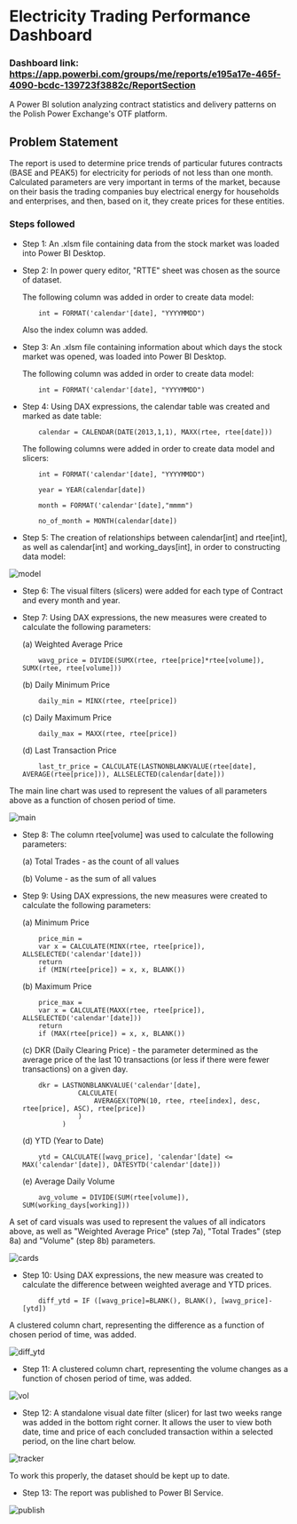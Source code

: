 # Electricity Trading Performance Dashboard

### Dashboard link: https://app.powerbi.com/groups/me/reports/e195a17e-465f-4090-bcdc-139723f3882c/ReportSection

A Power BI solution analyzing contract statistics and delivery patterns on the Polish Power Exchange's OTF platform.

## Problem Statement

The report is used to determine price trends of particular futures contracts (BASE and PEAK5) for electricity for periods of not less than one month.
Calculated parameters are very important in terms of the market, because on their basis the trading companies buy electrical energy for households and enterprises, and then, based on it, they create prices for these entities.

### Steps followed

- Step 1: An .xlsm file containing data from the stock market was loaded into Power BI Desktop.
- Step 2: In power query editor, "RTTE" sheet was chosen as the source of dataset.

  The following column was added in order to create data model:

          int = FORMAT('calendar'[date], "YYYYMMDD")  

  Also the index column was added.
  
- Step 3: An .xlsm file containing information about which days the stock market was opened, was loaded into Power BI Desktop.

  The following column was added in order to create data model:

          int = FORMAT('calendar'[date], "YYYYMMDD")  

- Step 4: Using DAX expressions, the calendar table was created and marked as date table:

          calendar = CALENDAR(DATE(2013,1,1), MAXX(rtee, rtee[date]))

  The following columns were added in order to create data model and slicers:

          int = FORMAT('calendar'[date], "YYYYMMDD")

          year = YEAR(calendar[date])

          month = FORMAT('calendar'[date],"mmmm")
  
          no_of_month = MONTH(calendar[date])
  
- Step 5: The creation of relationships between calendar[int] and rtee[int], as well as calendar[int] and working_days[int], in order to constructing data model:

![model](https://github.com/user-attachments/assets/03033839-db27-416b-a338-143bfd61b7ab)

- Step 6: The visual filters (slicers) were added for each type of Contract and every month and year.
- Step 7: Using DAX expressions, the new measures were created to calculate the following parameters:
  
  (a) Weighted Average Price

          wavg_price = DIVIDE(SUMX(rtee, rtee[price]*rtee[volume]), SUMX(rtee, rtee[volume]))

  (b) Daily Minimum Price

          daily_min = MINX(rtee, rtee[price])
  
  (c) Daily Maximum Price

          daily_max = MAXX(rtee, rtee[price])

  (d) Last Transaction Price

          last_tr_price = CALCULATE(LASTNONBLANKVALUE(rtee[date], AVERAGE(rtee[price])), ALLSELECTED(calendar[date]))

The main line chart was used to represent the values of all parameters above as a function of chosen period of time.

![main](https://github.com/user-attachments/assets/25cf7194-9607-4429-8d10-ef7bc4066956)
  
- Step 8: The column rtee[volume] was used to calculate the following parameters:

  (a) Total Trades - as the count of all values

  (b) Volume - as the sum of all values

- Step 9: Using DAX expressions, the new measures were created to calculate the following parameters:
  
  (a) Minimum Price

          price_min = 
          var x = CALCULATE(MINX(rtee, rtee[price]), ALLSELECTED('calendar'[date]))
          return
          if (MIN(rtee[price]) = x, x, BLANK())
  
  (b) Maximum Price

          price_max = 
          var x = CALCULATE(MAXX(rtee, rtee[price]), ALLSELECTED('calendar'[date]))
          return
          if (MAX(rtee[price]) = x, x, BLANK())
   
  (c) DKR (Daily Clearing Price) - the parameter determined as the average price of the last 10 transactions (or less if there were fewer transactions) on a given   day.

          dkr = LASTNONBLANKVALUE('calendar'[date],
                    CALCULATE(
                        AVERAGEX(TOPN(10, rtee, rtee[index], desc, rtee[price], ASC), rtee[price])
                    )
                )
  
  (d) YTD (Year to Date)

          ytd = CALCULATE([wavg_price], 'calendar'[date] <= MAX('calendar'[date]), DATESYTD('calendar'[date]))
 
  (e) Average Daily Volume

          avg_volume = DIVIDE(SUM(rtee[volume]), SUM(working_days[working]))
         
A set of card visuals was used to represent the values of all indicators above, as well as "Weighted Average Price" (step 7a), "Total Trades" (step 8a) and "Volume" (step 8b) parameters.

![cards](https://github.com/user-attachments/assets/de509c01-6fa0-46b2-97b1-cf55f4d5d581)
        
- Step 10: Using DAX expressions, the new measure was created to calculate the difference between weighted average and YTD prices.

          diff_ytd = IF ([wavg_price]=BLANK(), BLANK(), [wavg_price]-[ytd])

A clustered column chart, representing the difference as a function of chosen period of time, was added.

![diff_ytd](https://github.com/user-attachments/assets/d8baaf09-2c3f-4516-aaa7-85375530a133)

- Step 11: A clustered column chart, representing the volume changes as a function of chosen period of time, was added.

![vol](https://github.com/user-attachments/assets/9cb46539-b765-4dcf-82dd-344886f891d0)

- Step 12: A standalone visual date filter (slicer) for last two weeks range was added in the bottom right corner. It allows the user to view both date, time and price of each concluded transaction within a selected period, on the line chart below. 

![tracker](https://github.com/user-attachments/assets/379da0aa-5d0c-43bd-afe9-f3c75393a853)

To work this properly, the dataset should be kept up to date.

- Step 13: The report was published to Power BI Service.

![publish](https://github.com/user-attachments/assets/5a19c892-7b86-4961-89bf-b741ad5f1353)

